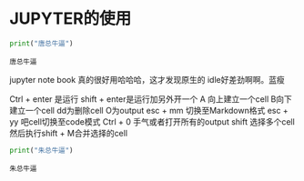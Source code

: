 
# JUPYTER的使用


```python
print("唐总牛逼")
```

    唐总牛逼
    

jupyter note book 真的很好用哈哈哈，这才发现原生的 idle好差劲啊啊。蓝瘦

Ctrl + enter 是运行
shift + enter是运行加另外开一个
A 向上建立一个cell
B向下建立一个cell
dd为删除cell
O为output
esc + mm 切换至Markdown格式
esc + yy 吧cell切换至code模式
Ctrl + 0 手气或者打开所有的output
shift 选择多个cell然后执行shift + M合并选择的cell


```python
print("朱总牛逼")
```

    朱总牛逼
    
